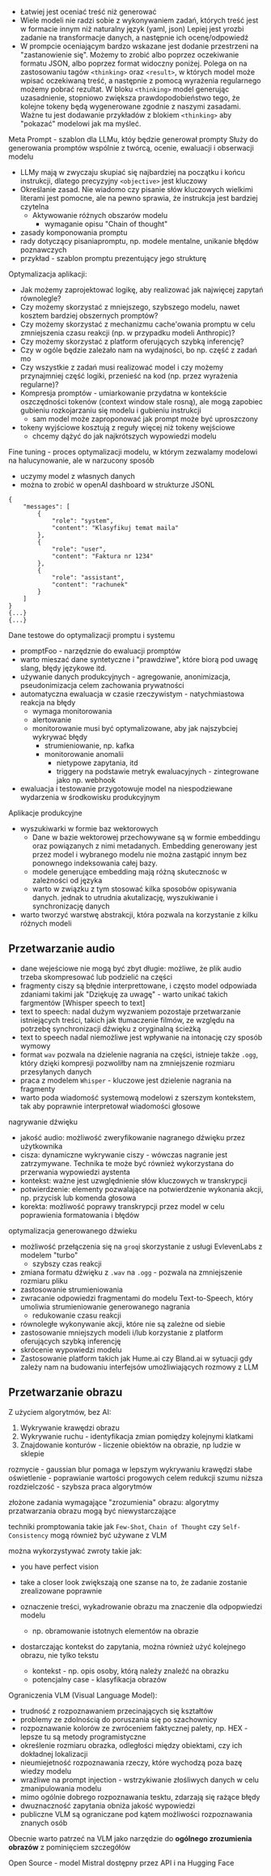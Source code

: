 - Łatwiej jest oceniać treść niż generować
- Wiele modeli nie radzi sobie z wykonywaniem zadań, których treść jest w formacie innym niż naturalny język (yaml, json)
Lepiej jest yrozbi zadanie na transformacje danych, a następnie ich ocenę/odpowiedź
- W prompcie oceniającym bardzo wskazane jest dodanie przestrzeni na "zastanowienie się". Możemy to zrobić albo poprzez oczekiwanie formatu JSON, albo poprzez format widoczny poniżej. Polega on na zastosowaniu tagów `<thinking>` oraz `<result>`, w których model może wpisać oczekiwaną treść, a następnie z pomocą wyrażenia regularnego możemy pobrać rezultat. W bloku `<thinking>` model generując uzasadnienie, stopniowo zwiększa prawdopodobieństwo tego, że kolejne tokeny będą wygenerowane zgodnie z naszymi zasadami. Ważne tu jest dodawanie przykładów z blokiem `<thinking>` aby "pokazać" modelowi jak ma myśleć.

Meta Prompt - szablon dla LLMu, któy będzie generował prompty
Służy do generowania promptów wspólnie z twórcą, ocenie, ewaluacji i obserwacji modelu
- LLMy mają w zwyczaju skupiać się najbardziej na początku i końcu instrukcji, dlatego precyzyjny `<objective>` jest kluczowy
- Określanie zasad. Nie wiadomo czy pisanie słów kluczowych wielkimi literami jest pomocne, ale na pewno sprawia, że instrukcja jest bardziej czytelna
    - Aktywowanie różnych obszarów modelu
        - wymaganie opisu "Chain of thought"
- zasady komponowania promptu
- rady dotyczący pisaniapromptu, np. modele mentalne, unikanie błędów poznawczych
- przykład - szablon promptu prezentujący jego strukturę

Optymalizacja aplikacji:
- Jak możemy zaprojektować logikę, aby realizować jak najwięcej zapytań równolegle?
- Czy możemy skorzystać z mniejszego, szybszego modelu, nawet kosztem bardziej obszernych promptów?
- Czy możemy skorzystać z mechanizmu cache'owania promptu w celu zmniejszenia czasu reakcji (np. w przypadku modeli Anthropic)?
- Czy możemy skorzystać z platform oferujących szybką inferencję?
- Czy w ogóle będzie zależało nam na wydajności, bo np. część z zadań mo
- Czy wszystkie z zadań musi realizować model i czy możemy przynajmniej część logiki, przenieść na kod (np. przez wyrażenia regularne)?
- Kompresja promptów - umiarkowanie przydatna w kontekście oszczędności tokenów (context window stale rosną), ale mogą zapobiec gubieniu rozkojarzaniu się modelu i gubieniu instrukcji
    - sam model może zaproponować jak prompt może być uproszczony
- tokeny wyjściowe kosztują z reguły więcej niż tokeny wejściowe
    - chcemy dążyć do jak najkrótszych wypowiedzi modelu

Fine tuning - proces optymalizacji modelu, w którym zezwalamy modelowi na halucynowanie, ale w narzucony sposób
- uczymy model z własnych danych
- można to zrobić w openAI dashboard w strukturze JSONL
```JSONL
{
    "messages": [
        {
            "role": "system",
            "content": "Klasyfikuj temat maila"
        },
        {
            "role": "user",
            "content": "Faktura nr 1234"
        },
        {
            "role": "assistant",
            "content": "rachunek"
        }
    ]
}
{...}
{...}
```

Dane testowe do optymalizacji promptu i systemu
- promptFoo - narzędznie do ewaluacji promptów
- warto mieszać dane syntetyczne i "prawdziwe", które biorą pod uwagę slang, błędy językowe itd.
- używanie danych produkcyjnych - agregowanie, anonimizacja, pseudonimizacja celem zachowania prywatności
- automatyczna ewaluacja w czasie rzeczywistym - natychmiastowa reakcja na błędy
    - wymaga monitorowania 
    - alertowanie
    - monitorowanie musi być optymalizowane, aby jak najszybciej wykrywać błędy
        - strumieniowanie, np. kafka
        - monitorowanie anomalii
            - nietypowe zapytania, itd
            - triggery na podstawie metryk ewaluacyjnych - zintegrowane jako np. webhook
- ewaluacja i testowanie przygotowuje model na niespodziewane wydarzenia w środkowisku produkcyjnym

Aplikacje produkcyjne
- wyszukiwarki w formie baz wektorowych
    - Dane w bazie wektorowej przechowywane są w formie embeddingu oraz powiązanych z nimi metadanych. Embedding generowany jest przez model i wybranego modelu nie można zastąpić innym bez ponownego indeksowania całej bazy. 
    - modele generujące embedding mają różną skutecznośc w zależności od języka
    - warto w związku z tym stosować kilka sposobów opisywania danych. jednak to utrudnia akutalizację, wyszukiwanie i synchronizację danych
- warto tworzyć warstwę abstrakcji, która pozwala na korzystanie z kilku różnych modeli

## Przetwarzanie audio
- dane wejeściowe nie mogą być zbyt długie: możliwe, że plik audio trzeba skompresować lub podzielić na części
- fragmenty ciszy są błędnie interprettowane, i często model odpowiada zdaniami takimi jak "Dziękuję za uwagę" - warto unikać takich fargmentów [Whisper speech to text]
- text to speech: nadal dużym wyzwaniem pozostaje przetwarzanie istniejących treści, takich jak tłumaczenie filmów, ze względu na potrzebę synchronizacji dźwięku z oryginalną ścieżką
- text to speech nadal niemożliwe jest wpływanie na intonację czy sposób wymowy
- format `wav` pozwala na dzielenie nagrania na części, istnieje także `.ogg`, który dzięki kompresji pozwoliłby nam na zmniejszenie rozmiaru przesyłanych danych
- praca z modelem `Whisper` - kluczowe jest dzielenie nagrania na fragmenty
- warto poda wiadomość systemową modelowi z szerszym kontekstem, tak aby poprawnie interpretował wiadomości głosowe

nagrywanie dźwięku
- jakość audio: możliwość zweryfikowanie nagranego dźwięku przez użytkownika
- cisza: dynamiczne wykrywanie ciszy - wówczas nagranie jest zatrzymywane. Technika te może być również wykorzystana do przerwania wypowiedzi aystenta
- kontekst: ważne jest uzwględnienie słów kluczowych w transkrypcji
- potwierdzenie: elementy pozwalające na potwierdzenie wykonania akcji, np. przycisk lub komenda głosowa
- korekta: możliwość poprawy transkrypcji przez model w celu poprawienia formatowania i błędów

optymalizacja generowanego dźwieku
- możliwość przełączenia się na `groq`i skorzystanie z usługi EvlevenLabs z modelem "turbo"
  - szybszy czas reakcji
- zmiana formatu dźwięku z `.wav` na `.ogg` - pozwala na zmniejszenie rozmiaru pliku
- zastosowanie strumieniowania
- zwracanie odpowiedzi fragmentami do modelu Text-to-Speech, który umoliwia strumieniowanie generowanego nagrania
  - redukowanie czasu reakcji
- równoległe wykonywanie akcji, które nie są zależne od siebie
- zastosowanie mniejszych modeli i/lub korzystanie z platform oferujących szybką inferencję
- skrócenie wypowiedzi modelu
- Zastosowanie platform takich jak Hume.ai czy Bland.ai w sytuacji gdy zależy nam na budowaniu interfejsów umożliwiających rozmowy z LLM

## Przetwarzanie obrazu
Z użyciem algorytmów, bez AI:
1. Wykrywanie krawędzi obrazu
2. Wykrywanie ruchu - identyfikacja zmian pomiędzy kolejnymi klatkami
3. Znajdowanie konturów - liczenie obiektów na obrazie, np ludzie w sklepie

rozmycie - gaussian blur pomaga w lepszym wykrywaniu krawędzi
słabe oświetlenie - poprawianie wartości progowych celem redukcji szumu
niższa rozdzielczość - szybsza praca algorytmów

złożone zadania wymagające "zrozumienia" obrazu: algorytmy przatwarzania obrazu mogą być niewystarczające

techniki promptowania takie jak `Few-Shot`, `Chain of Thought` czy `Self-Consistency` mogą również być używane z VLM

można wykorzystywać zwroty takie jak:
- you have perfect vision
- take a closer look
zwiększają one szanse na to, że zadanie zostanie zrealizowane poprawnie

- oznaczenie treści, wykadrowanie obrazu ma znaczenie dla odpopwiedzi modelu
  - np. obramowanie istotnych elementów na obrazie
- dostarczając kontekst do zapytania, można również użyć kolejnego obrazu, nie tylko tekstu
  - kontekst - np. opis osoby, którą należy znaleźć na obrazku
  - potencjalny case - klasyfikacja obrazów

Ograniczenia VLM (Visual Language Model):
- trudność z rozpoznawaniem przecinających się kształtów
- problemy ze zdolnością do poruszania się po szachownicy
- rozpoznawanie kolorów ze zwróceniem faktycznej palety, np. HEX - lepsze tu są metody programistyczne
- określenie rozmiaru obrazka, odległości między obiektami, czy ich dokładnej lokalizacji
- nieumiejetność rozpoznawania rzeczy, które wychodzą poza bazę wiedzy modelu
- wrażliwe na prompt injection - wstrzykiwanie złośliwych danych w celu zmanipulowania modelu
- mimo ogólnie dobrego rozpoznawania tesktu, zdarzają się rażące błędy
- dwuznaczność zapytania obniża jakość wypowiedzi
- publiczne VLM są ograniczane pod kątem możliwości rozpoznawania znanych osób

Obecnie warto patrzeć na VLM jako narzędzie do **ogólnego zrozumienia obrazów** z pominięciem szczegółów

Open Source - model Mistral dostępny przez API i na Hugging Face